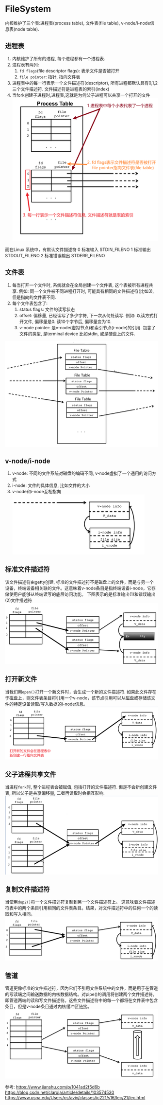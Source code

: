 # FileSystem

内核维护了三个表:进程表(process table), 文件表(file table), v-node/i-node信息表(node table).

## 进程表
1. 内核维护了所有的进程, 每个进程都有一个进程表.
2. 进程表有两列:
    1. `fd flags`(file descriptor flags): 表示文件是否被打开
    2. `file pointer`: 指针, 指向文件表
3. 进程表中的每一行表示一个文件描述符(descriptor), 所有进程都默认具有0,1,2三个文件描述符. 文件描述符是进程表的索引(index)
4. 当fork创建子进程时,进程表,这就是为何父子进程可以共享一个打开的文件
![](./FileSystem/1.png)

而在Linux 系统中，有默认文件描述符
0 标准输入 STDIN_FILENO
1 标准输出 STDOUT_FILENO
2 标准错误输出 STDERR_FILENO



## 文件表
1. 每当打开一个文件时, 系统就会在全局创建一个文件表, 这个表被所有进程共享. 例如: 同一个文件被不同进程打开时, 可能具有相同的文件描述符(比如3), 但是指向的文件表不同.
2. 每个文件表包含了:
    1. status flags: 文件的读写状态
    2. offset: 偏移量, 已经读写了多少字符, 下一次从何处读写. 例如: 以读方式打开文件, 偏移量是0. 读10个字节后, 偏移量变为10.
    3. v-node pointer: 是v-node(虚拟节点)和索引节点(i-node)的引用. 包含了文件的类型, 是terminal device 比如stdin, 或是硬盘上的文件.

![](./FileSystem/2.png)

## v-node/i-node
1. v-node: 不同的文件系统对磁盘的编码不同, v-node虚拟了一个通用的访问方式
2. i-node: 文件的具体信息, 比如文件的大小
3. v-node和i-node互相指向
![](./FileSystem/3.png)



## 标准文件描述符
该文件描述符由getty创建, 标准的文件描述符不是磁盘上的文件，而是与另一个设备，终端设备相关联的文件。这意味着v-node条目是指终端设备i-node，它存储使用户能够从终端读写的底层访问功能。
下图表示的是标准输出(1)和错误输出(2)文件描述符
![](./FileSystem/4.png)


## 打开新文件
当我们用`open()`打开一个新文件时，会生成一个新的文件描述符. 如果此文件存在于磁盘上，则文件表条目将引用一个v-node，该节点引用可以从磁盘或存储该文件的特定设备读取/写入数据的i-node信息。
![](./FileSystem/5.png)


## 父子进程共享文件
当进程`fork`时, 整个进程表会被赋值, 包括打开的文件描述符. 但是不会新创建文件表, 所以父子是共享偏移量, 二者再读取时会相互影响.
![](./FileSystem/6.png)

## 复制文件描述符
当使用`dup2()`将一个文件描述符复制到另一个文件描述符上。
这意味着文件描述符表中的两个条目引用相同的文件表条目。结果，对文件描述符中的任何一个的读取和写入相同。
![](./FileSystem/7.png)

## 管道
管道更像标准的文件描述符，因为它们不引用文件系统中的文件，而是用于在管道的写读端之间输送数据的内核数据结构。对pipe()的调用将创建两个文件描述符，即管道两端的读和写文件描述符。这些文件描述符中的每一个都将在文件表中包含条目，但是v-node条目通过内核缓冲区链接。
![](./FileSystem/8.png)





参考:
https://www.jianshu.com/p/1041ad2f5d6b
https://blog.csdn.net/claroja/article/details/103574530
https://www.usna.edu/Users/cs/aviv/classes/ic221/s16/lec/21/lec.html
